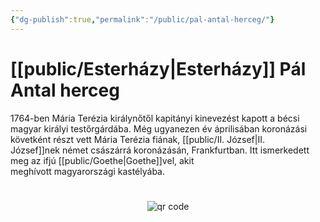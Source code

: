 ```yaml
---
{"dg-publish":true,"permalink":"/public/pal-antal-herceg/"}
---
```


# [[public/Esterházy\|Esterházy]] Pál Antal herceg

1764-ben Mária Terézia királynőtől kapitányi kinevezést kapott a bécsi magyar királyi testőrgárdába. Még ugyanezen év áprilisában koronázási követként részt vett Mária Terézia fiának, [[public/II. József\|II. József]]nek német császárrá koronázásán, Frankfurtban. Itt ismerkedett meg az ifjú [[public/Goethe\|Goethe]]vel, akit meghívott magyarországi kastélyába.



#
<p style="text-align: center;"><img src="https://chart.googleapis.com/chart?cht=qr&chl=https://notes.andrasdenes.com/pal-antal-herceg&chs=180x180&choe=UTF-8&chld=L|2" alt="qr code"></p>

